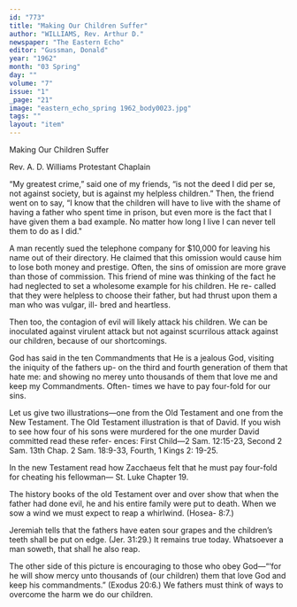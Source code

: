 ```yaml
---
id: "773"
title: "Making Our Children Suffer"
author: "WILLIAMS, Rev. Arthur D."
newspaper: "The Eastern Echo"
editor: "Gussman, Donald"
year: "1962"
month: "03 Spring"
day: ""
volume: "7"
issue: "1"
_page: "21"
image: "eastern_echo_spring 1962_body0023.jpg"
tags: ""
layout: "item"
---
```

Making Our Children Suffer

Rev. A. D. Williams
Protestant Chaplain

“My greatest crime,” said one of my friends, “is
not the deed I did per se, not against society, but is
against my helpless children.” Then, the friend went
on to say, “I know that the children will have to live
with the shame of having a father who spent time in
prison, but even more is the fact that I have given
them a bad example. No matter how long I live I can
never tell them to do as I did."

A man recently sued the telephone company for
$10,000 for leaving his name out of their directory.
He claimed that this omission would cause him to lose
both money and prestige. Often, the sins of omission
are more grave than those of commission. This friend
of mine was thinking of the fact he had neglected to
set a wholesome example for his children. He re-
called that they were helpless to choose their father,
but had thrust upon them a man who was vulgar, ill-
bred and heartless.

Then too, the contagion of evil will likely attack
his children. We can be inoculated against virulent
attack but not against scurrilous attack against our
children, because of our shortcomings.

God has said in the ten Commandments that He is
a jealous God, visiting the iniquity of the fathers up-
on the third and fourth generation of them that hate
me: and showing no merey unto thousands of them
that love me and keep my Commandments. Often-
times we have to pay four-fold for our sins.

Let us give two illustrations—one from the Old
Testament and one from the New Testament. The
Old Testament illustration is that of David. If you
wish to see how four of his sons were murdered for
the one murder David committed read these refer-
ences: First Child—2 Sam. 12:15-23, Second 2 Sam.
13th Chap. 2 Sam. 18:9-33, Fourth, 1 Kings 2: 19-25.

In the new Testament read how Zacchaeus felt that
he must pay four-fold for cheating his fellowman—
St. Luke Chapter 19.

The history books of the old Testament over and
over show that when the father had done evil, he and
his entire family were put to death. When we sow a
wind we must expect to reap a whirlwind. (Hosea-
8:7.)

Jeremiah tells that the fathers have eaten sour
grapes and the children’s teeth shall be put on edge.
(Jer. 31:29.) It remains true today. Whatsoever a
man soweth, that shall he also reap.

The other side of this picture is encouraging to
those who obey God—“‘for he will show mercy unto
thousands of (our children) them that love God and
keep his commandments.” (Exodus 20:6.) We fathers
must think of ways to overcome the harm we do our
children.
